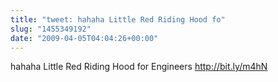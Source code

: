 ```yaml
---
title: "tweet: hahaha Little Red Riding Hood fo"
slug: "1455349192"
date: "2009-04-05T04:04:26+00:00"
---
```

hahaha Little Red Riding Hood for Engineers http://bit.ly/m4hN